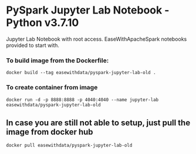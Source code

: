 # PySpark Jupyter Lab Notebook - Python v3.7.10

Jupyter Lab Notebook with root access.
EaseWithApacheSpark notebooks provided to start with.

### To build image from the Dockerfile:
    docker build --tag easewithdata/pyspark-jupyter-lab-old .

### To create container from image
    docker run -d -p 8888:8888 -p 4040:4040 --name jupyter-lab easewithdata/pyspark-jupyter-lab-old

## In case you are still not able to setup, just pull the image from docker hub
    docker pull easewithdata/pyspark-jupyter-lab-old
